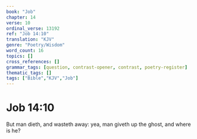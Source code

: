 ```yaml
---
book: "Job"
chapter: 14
verse: 10
ordinal_verse: 13192
ref: "Job 14:10"
translation: "KJV"
genre: "Poetry/Wisdom"
word_count: 16
topics: []
cross_references: []
grammar_tags: [question, contrast-opener, contrast, poetry-register]
thematic_tags: []
tags: ["Bible","KJV","Job"]
---
```


# Job 14:10

But man dieth, and wasteth away: yea, man giveth up the ghost, and where is he?
